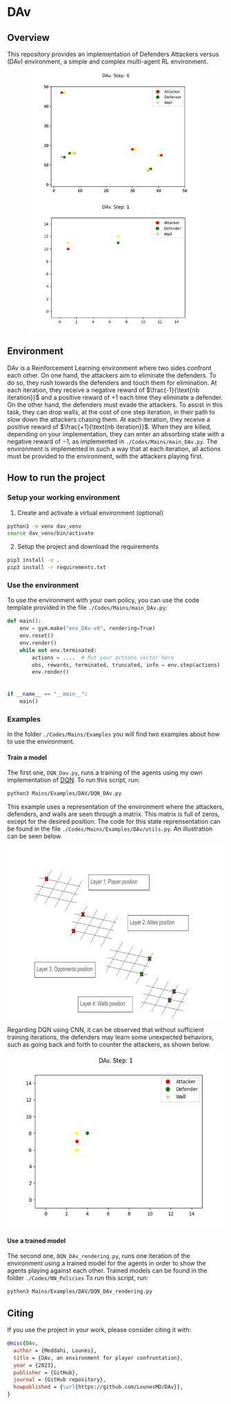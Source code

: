 # DAv
## Overview
This repository provides an implementation of Defenders Attackers versus (DAv) environment, a simple and complex multi-agent RL environment.

<p align="center">
  <img src="./Images/Environment/Plot.svg" width="400" height="300" title="Illustration of the environment for a 3v3">
  <img src="./Images/GIFs/ok_behavior.gif" width="400" height="300" title="DQN applied to DAv">
</p>

## Environment
DAv is a Reinforcement Learning environment where two sides confront each other. On one hand, the attackers aim to eliminate the defenders. To do so, they rush towards the defenders and touch them for elimination. At each iteration, they receive a negative reward of $\frac{-1}{\text{nb iteration}}$ and a positive reward of $+1$ each time they eliminate a defender. On the other hand, the defenders must evade the attackers. To assist in this task, they can drop walls, at the cost of one step iteration, in their path to slow down the attackers chasing them. At each iteration, they receive a positive reward of $\frac{+1}{\text{nb iteration}}$. When they are killed, depending on your implementation, they can enter an absorbing state with a negative reward of $-1$, as implemented in `./Codes/Mains/main_DAv.py`.
The environment is implemented in such a way that at each iteration, all actions must be provided to the environment, with the attackers playing first.
## How to run the project
### Setup your working environment
1. Create and activate a virtual environment (optional)
```bash
python3 -m venv dav_venv
source dav_venv/bin/activate
```
2. Setup the project and download the requirements
```bash
pip3 install -e .
pip3 install -r requirements.txt
```

### Use the environment
To use the environment with your own policy, you can use the code template provided in the file `./Codes/Mains/main_DAv.py`:
```python
def main():
    env = gym.make("env_DAv-v0", rendering=True)
    env.reset()
    env.render()
    while not env.terminated:
        actions = ....  # Put your actions vector here
        obs, rewards, terminated, truncated, info = env.step(actions)
        env.render()


if __name__ == "__main__":
    main()
```

### Examples
In the folder `./Codes/Mains/Examples` you will find two examples about how to use the environment.
#### Train a model
The first one, `DQN_Dav.py`, runs a training of the agents using my own implementation of [DQN](./Codes/rl_agents/agents/DQN/).
To run this script, run:
```bash
python3 Mains/Examples/DAV/DQN_DAv.py
```
This example uses a representation of the environment where the attackers, defenders, and walls are seen through a matrix. This matrix is full of zeros, except for the desired position. The code for this state reprensentation can be found in the file `./Codes/Mains/Examples/DAv/utils.py`. An illustration can be seen below.
<p align="center">
  <img src="./Images/Environment/Observation_NN.svg" width="500" height="400" title="DQN input illustration">
</p>
Regarding DQN using CNN, it can be observed that without sufficient training iterations, the defenders may learn some unexpected behaviors, such as going back and forth to counter the attackers, as shown below.
<p align="center">
  <img src="./Images/GIFs/weird_behavior.gif" width="500" height="400" title="DQN input illustration">
</p>

#### Use a trained model
The second one, `DQN_DAv_rendering.py`, runs one iteration of the environment using a trained model for the agents in order to show the agents playing against each other. Trained models can be found in the folder `./Codes/NN_Policies`
To run this script, run:
```bash
python3 Mains/Examples/DAV/DQN_DAv_rendering.py
```

## Citing

If you use the project in your work, please consider citing it with:

```bibtex
@misc{DAv,
  author = {Meddahi, Lounès},
  title = {DAv, an environment for player confrontation},
  year = {2023},
  publisher = {GitHub},
  journal = {GitHub repository},
  howpublished = {\url{https://github.com/LounesMD/DAv}},
}
```
